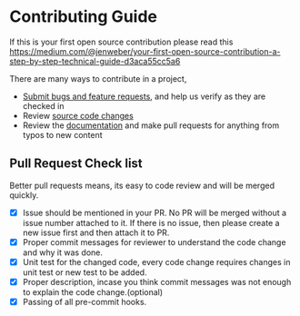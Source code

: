 # Contributing Guide

If this is your first open source contribution please read this https://medium.com/@jenweber/your-first-open-source-contribution-a-step-by-step-technical-guide-d3aca55cc5a6

There are many ways to contribute in a project,

* [Submit bugs and feature requests](https://github.com/Abjayon-Consultancy-Pvt-Ltd/ng-starter-kit/issues), and help us verify as they are checked in
* Review [source code changes](https://github.com/Abjayon-Consultancy-Pvt-Ltd/ng-starter-kit/pulls)
* Review the [documentation](https://github.com/Abjayon-Consultancy-Pvt-Ltd/ng-starter-kit/ng-starte-kit-docs) and make pull requests for anything from typos to new content

## Pull Request Check list

Better pull requests means, its easy to code review and will be merged quickly.

- [x] Issue should be mentioned in your PR. No PR will be merged without a issue number attached to it. If there is no issue, then please create a new issue first and then attach it to PR.
- [x] Proper commit messages for reviewer to understand the code change and why it was done.
- [x] Unit test for the changed code, every code change requires changes in unit test or new test to be added.
- [x] Proper description, incase you think commit messages was not enough to explain the code change.(optional)
- [x] Passing of all pre-commit hooks.
